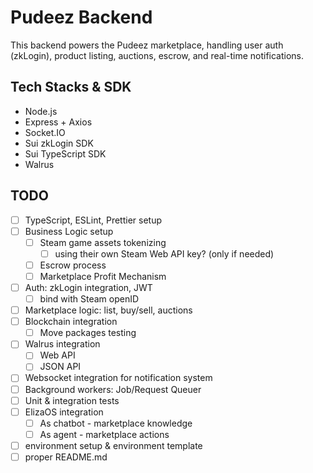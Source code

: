 # Pudeez Backend 

This backend powers the Pudeez marketplace, handling user auth (zkLogin), product listing, auctions, escrow, and real-time notifications.

## Tech Stacks & SDK
- Node.js
- Express + Axios
- Socket.IO
- Sui zkLogin SDK
- Sui TypeScript SDK
- Walrus 

## TODO
- [ ] TypeScript, ESLint, Prettier setup
- [ ] Business Logic setup
  - [ ] Steam game assets tokenizing
    - [ ] using their own Steam Web API key? (only if needed)
  - [ ] Escrow process
  - [ ] Marketplace Profit Mechanism
- [ ] Auth: zkLogin integration, JWT
  - [ ] bind with Steam openID
- [ ] Marketplace logic: list, buy/sell, auctions
- [ ] Blockchain integration
  - [ ] Move packages testing
- [ ] Walrus integration
  - [ ] Web API
  - [ ] JSON API
- [ ] Websocket integration for notification system
- [ ] Background workers: Job/Request Queuer
- [ ] Unit & integration tests
- [ ] ElizaOS integration
  - [ ] As chatbot - marketplace knowledge
  - [ ] As agent - marketplace actions
- [ ] environment setup & environment template
- [ ] proper README.md
